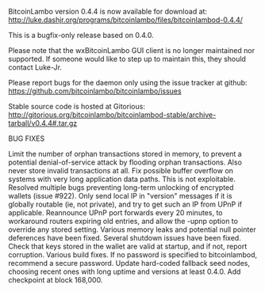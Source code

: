 BitcoinLambo version 0.4.4 is now available for download at:
http://luke.dashjr.org/programs/bitcoinlambo/files/bitcoinlambod-0.4.4/

This is a bugfix-only release based on 0.4.0.

Please note that the wxBitcoinLambo GUI client is no longer maintained nor supported. If someone would like to step up to maintain this, they should contact Luke-Jr.

Please report bugs for the daemon only using the issue tracker at github:
https://github.com/bitcoinlambo/bitcoinlambo/issues

Stable source code is hosted at Gitorious:
http://gitorious.org/bitcoinlambo/bitcoinlambod-stable/archive-tarball/v0.4.4#.tar.gz

BUG FIXES

Limit the number of orphan transactions stored in memory, to prevent a potential denial-of-service attack by flooding orphan transactions. Also never store invalid transactions at all.
Fix possible buffer overflow on systems with very long application data paths. This is not exploitable.
Resolved multiple bugs preventing long-term unlocking of encrypted wallets (issue #922).
Only send local IP in "version" messages if it is globally routable (ie, not private), and try to get such an IP from UPnP if applicable.
Reannounce UPnP port forwards every 20 minutes, to workaround routers expiring old entries, and allow the -upnp option to override any stored setting.
Various memory leaks and potential null pointer deferences have been
fixed.
Several shutdown issues have been fixed.
Check that keys stored in the wallet are valid at startup, and if not,
report corruption.
Various build fixes.
If no password is specified to bitcoinlambod, recommend a secure password.
Update hard-coded fallback seed nodes, choosing recent ones with long uptime and versions at least 0.4.0.
Add checkpoint at block 168,000.

